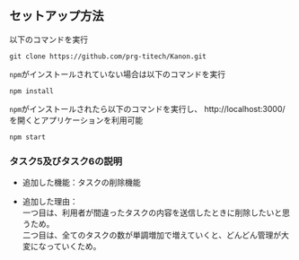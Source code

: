 ## セットアップ方法

以下のコマンドを実行

```
git clone https://github.com/prg-titech/Kanon.git
```
`npm`がインストールされていない場合は以下のコマンドを実行

```
npm install
```

`npm`がインストールされたら以下のコマンドを実行し、 http://localhost:3000/ を開くとアプリケーションを利用可能

```
npm start
```


### タスク5及びタスク6の説明

- 追加した機能：タスクの削除機能

- 追加した理由：  
一つ目は、利用者が間違ったタスクの内容を送信したときに削除したいと思うため。  
二つ目は、全てのタスクの数が単調増加で増えていくと、どんどん管理が大変になっていくため。